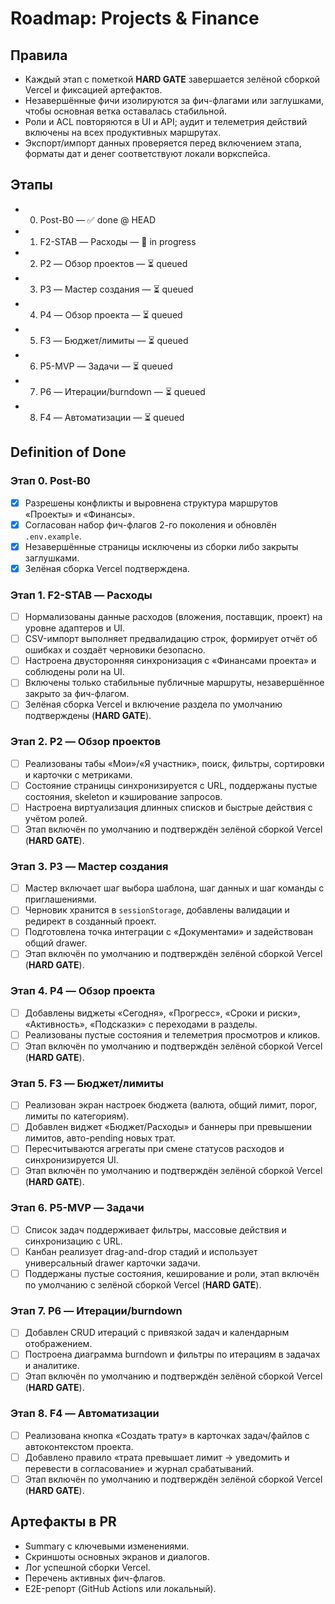 # Roadmap: Projects & Finance

## Правила
- Каждый этап с пометкой **HARD GATE** завершается зелёной сборкой Vercel и фиксацией артефактов.
- Незавершённые фичи изолируются за фич-флагами или заглушками, чтобы основная ветка оставалась стабильной.
- Роли и ACL повторяются в UI и API; аудит и телеметрия действий включены на всех продуктивных маршрутах.
- Экспорт/импорт данных проверяется перед включением этапа, форматы дат и денег соответствуют локали воркспейса.

## Этапы
- 0) Post-B0 — ✅ done @ HEAD
- 1) F2-STAB — Расходы — 🚧 in progress <!-- // [PLAN:S1-000] kickoff marker -->
- 2) P2 — Обзор проектов — ⏳ queued
- 3) P3 — Мастер создания — ⏳ queued
- 4) P4 — Обзор проекта — ⏳ queued
- 5) F3 — Бюджет/лимиты — ⏳ queued
- 6) P5-MVP — Задачи — ⏳ queued
- 7) P6 — Итерации/burndown — ⏳ queued
- 8) F4 — Автоматизации — ⏳ queued

## Definition of Done
### Этап 0. Post-B0
- [x] Разрешены конфликты и выровнена структура маршрутов «Проекты» и «Финансы».
- [x] Согласован набор фич-флагов 2-го поколения и обновлён `.env.example`.
- [x] Незавершённые страницы исключены из сборки либо закрыты заглушками.
- [x] Зелёная сборка Vercel подтверждена.

### Этап 1. F2-STAB — Расходы
- [ ] Нормализованы данные расходов (вложения, поставщик, проект) на уровне адаптеров и UI.
- [ ] CSV-импорт выполняет предвалидацию строк, формирует отчёт об ошибках и создаёт черновики безопасно.
- [ ] Настроена двусторонняя синхронизация с «Финансами проекта» и соблюдены роли на UI.
- [ ] Включены только стабильные публичные маршруты, незавершённое закрыто за фич-флагом.
- [ ] Зелёная сборка Vercel и включение раздела по умолчанию подтверждены (**HARD GATE**).

### Этап 2. P2 — Обзор проектов
- [ ] Реализованы табы «Мои»/«Я участник», поиск, фильтры, сортировки и карточки с метриками.
- [ ] Состояние страницы синхронизируется с URL, поддержаны пустые состояния, skeleton и кэширование запросов.
- [ ] Настроена виртуализация длинных списков и быстрые действия с учётом ролей.
- [ ] Этап включён по умолчанию и подтверждён зелёной сборкой Vercel (**HARD GATE**).

### Этап 3. P3 — Мастер создания
- [ ] Мастер включает шаг выбора шаблона, шаг данных и шаг команды с приглашениями.
- [ ] Черновик хранится в `sessionStorage`, добавлены валидации и редирект в созданный проект.
- [ ] Подготовлена точка интеграции с «Документами» и задействован общий drawer.
- [ ] Этап включён по умолчанию и подтверждён зелёной сборкой Vercel (**HARD GATE**).

### Этап 4. P4 — Обзор проекта
- [ ] Добавлены виджеты «Сегодня», «Прогресс», «Сроки и риски», «Активность», «Подсказки» с переходами в разделы.
- [ ] Реализованы пустые состояния и телеметрия просмотров и кликов.
- [ ] Этап включён по умолчанию и подтверждён зелёной сборкой Vercel (**HARD GATE**).

### Этап 5. F3 — Бюджет/лимиты
- [ ] Реализован экран настроек бюджета (валюта, общий лимит, порог, лимиты по категориям).
- [ ] Добавлен виджет «Бюджет/Расходы» и баннеры при превышении лимитов, авто-pending новых трат.
- [ ] Пересчитываются агрегаты при смене статусов расходов и синхронизируется UI.
- [ ] Этап включён по умолчанию и подтверждён зелёной сборкой Vercel (**HARD GATE**).

### Этап 6. P5-MVP — Задачи
- [ ] Список задач поддерживает фильтры, массовые действия и синхронизацию с URL.
- [ ] Канбан реализует drag-and-drop стадий и использует универсальный drawer карточки задачи.
- [ ] Поддержаны пустые состояния, кеширование и роли, этап включён по умолчанию с зелёной сборкой Vercel (**HARD GATE**).

### Этап 7. P6 — Итерации/burndown
- [ ] Добавлен CRUD итераций с привязкой задач и календарным отображением.
- [ ] Построена диаграмма burndown и фильтры по итерациям в задачах и аналитике.
- [ ] Этап включён по умолчанию и подтверждён зелёной сборкой Vercel (**HARD GATE**).

### Этап 8. F4 — Автоматизации
- [ ] Реализована кнопка «Создать трату» в карточках задач/файлов с автоконтекстом проекта.
- [ ] Добавлено правило «трата превышает лимит → уведомить и перевести в согласование» и журнал срабатываний.
- [ ] Этап включён по умолчанию и подтверждён зелёной сборкой Vercel (**HARD GATE**).

## Артефакты в PR
- Summary с ключевыми изменениями.
- Скриншоты основных экранов и диалогов.
- Лог успешной сборки Vercel.
- Перечень активных фич-флагов.
- E2E-репорт (GitHub Actions или локальный).
